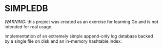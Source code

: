 # SIMPLEDB

_WARNING:_ this project was created as an exercise for learning Go and is not intended for real usage.

Implementation of an extremely simple append-only log database backed by a single file on disk and an in-memory hashtable index.
